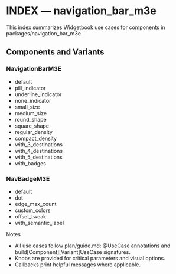 # INDEX — navigation_bar_m3e

This index summarizes Widgetbook use cases for components in packages/navigation_bar_m3e.

## Components and Variants

### NavigationBarM3E
- default
- pill_indicator
- underline_indicator
- none_indicator
- small_size
- medium_size
- round_shape
- square_shape
- regular_density
- compact_density
- with_3_destinations
- with_4_destinations
- with_5_destinations
- with_badges

### NavBadgeM3E
- default
- dot
- edge_max_count
- custom_colors
- offset_tweak
- with_semantic_label

Notes
- All use cases follow plan/guide.md: @UseCase annotations and build[Component][Variant]UseCase signatures.
- Knobs are provided for critical parameters and visual options.
- Callbacks print helpful messages where applicable.
